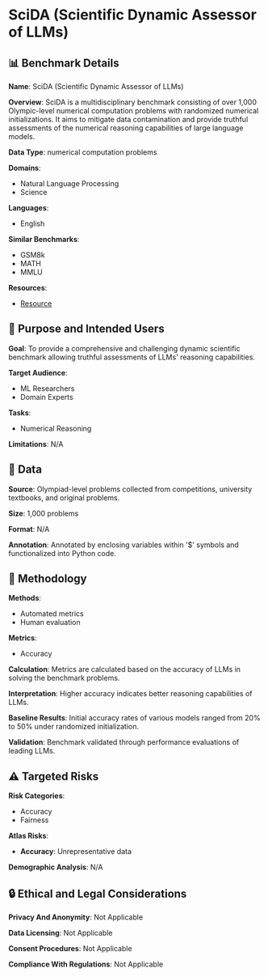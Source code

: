 # SciDA (Scientific Dynamic Assessor of LLMs)

## 📊 Benchmark Details

**Name**: SciDA (Scientific Dynamic Assessor of LLMs)

**Overview**: SciDA is a multidisciplinary benchmark consisting of over 1,000 Olympic-level numerical computation problems with randomized numerical initializations. It aims to mitigate data contamination and provide truthful assessments of the numerical reasoning capabilities of large language models.

**Data Type**: numerical computation problems

**Domains**:
- Natural Language Processing
- Science

**Languages**:
- English

**Similar Benchmarks**:
- GSM8k
- MATH
- MMLU

**Resources**:
- [Resource](https://huggingface.co/datasets/m-a-p/SciDA)

## 🎯 Purpose and Intended Users

**Goal**: To provide a comprehensive and challenging dynamic scientific benchmark allowing truthful assessments of LLMs' reasoning capabilities.

**Target Audience**:
- ML Researchers
- Domain Experts

**Tasks**:
- Numerical Reasoning

**Limitations**: N/A

## 💾 Data

**Source**: Olympiad-level problems collected from competitions, university textbooks, and original problems.

**Size**: 1,000 problems

**Format**: N/A

**Annotation**: Annotated by enclosing variables within '$' symbols and functionalized into Python code.

## 🔬 Methodology

**Methods**:
- Automated metrics
- Human evaluation

**Metrics**:
- Accuracy

**Calculation**: Metrics are calculated based on the accuracy of LLMs in solving the benchmark problems.

**Interpretation**: Higher accuracy indicates better reasoning capabilities of LLMs.

**Baseline Results**: Initial accuracy rates of various models ranged from 20% to 50% under randomized initialization.

**Validation**: Benchmark validated through performance evaluations of leading LLMs.

## ⚠️ Targeted Risks

**Risk Categories**:
- Accuracy
- Fairness

**Atlas Risks**:
- **Accuracy**: Unrepresentative data

**Demographic Analysis**: N/A

## 🔒 Ethical and Legal Considerations

**Privacy And Anonymity**: Not Applicable

**Data Licensing**: Not Applicable

**Consent Procedures**: Not Applicable

**Compliance With Regulations**: Not Applicable
